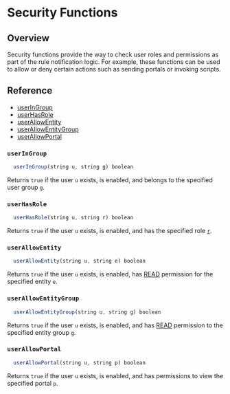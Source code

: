 # Security Functions

## Overview

Security functions provide the way to check user roles and permissions as part of the rule notification logic. For example, these functions can be used to allow or deny certain actions such as sending portals or invoking scripts.

## Reference

* [userInGroup](#useringroup)
* [userHasRole](#userhasrole)
* [userAllowEntity](#userallowentity)
* [userAllowEntityGroup](#userallowentitygroup)
* [userAllowPortal](#userallowportal)

### `userInGroup`

```javascript
  userInGroup(string u, string g) boolean
```
Returns `true` if the user `u` exists, is enabled, and belongs to the specified user group `g`.

### `userHasRole`

```javascript
  userHasRole(string u, string r) boolean
```
Returns `true` if the user `u` exists, is enabled, and has the specified role [`r`](../administration/user-authorization.md#role-based-access-control).

### `userAllowEntity`

```javascript
  userAllowEntity(string u, string e) boolean
```
Returns `true` if the user `u` exists, is enabled, has [READ](../administration/user-authorization.md#entity-permissions) permission for the specified entity `e`.

### `userAllowEntityGroup`

```javascript
  userAllowEntityGroup(string u, string g) boolean
```
Returns `true` if the user `u` exists, is enabled, and has [READ](../administration/user-authorization.md#entity-permissions) permission to the specified entity group `g`.

### `userAllowPortal`

```javascript
  userAllowPortal(string u, string p) boolean
```
Returns `true` if the user `u` exists, is enabled, and has permissions to view the specified portal `p`.

